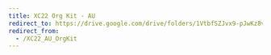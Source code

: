 ```yaml
---
title: XC22 Org Kit - AU
redirect_to: https://drive.google.com/drive/folders/1VtbfSZJvx9-pJwKz8vYOszD9d4FkiLXQ?usp=sharing
redirect_from: 
  - /XC22_AU_OrgKit
---
```

